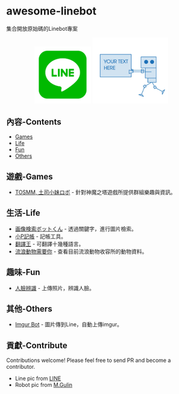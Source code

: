 # awesome-linebot
集合開放原始碼的Linebot專案
<p align="center">
  <img src="https://raw.githubusercontent.com/WayneChang65/awesome-linebot/master/pics/1200x630bb.png" width="30%" height="30%">
  <img src="https://raw.githubusercontent.com/WayneChang65/awesome-linebot/master/pics/robot-01.jpg" width="40%" height="40%">
</p>

## 內容-Contents

- [Games](#遊戲-Games)
- [Life](#生活-life)
- [Fun](#趣味-fun)
- [Others](#其他-others)

## 遊戲-Games
- [TOSMM, 土司小妹ロボ](https://github.com/WayneChang65/tosmm) - 針對神魔之塔遊戲所提供群組樂趣與資訊。

## 生活-Life
- [画像検索ボットくん](https://github.com/ko31/LineBot) - 透過關鍵字，進行圖片檢索。
- [小P記帳](https://github.com/isdaviddong/Linebot-Demo-AccountBook) - 記帳工具。
- [翻譯王](https://github.com/isdaviddong/Linebot-Demo-TranslatorKing) - 可翻譯十幾種語言。
- [流浪動物需要你](https://github.com/kkdai/LineBotPetNeedMe) - 查看目前流浪動物收容所的動物資料。

## 趣味-Fun
- [人臉辨識](https://github.com/isdaviddong/Linebot-Demo-FaceRecognition) - 上傳照片，辨識人臉。

## 其他-Others
- [Imgur Bot](https://github.com/twtrubiks/line-bot-imgur-tutorial) - 圖片傳到Line，自動上傳imgur。


## 貢獻-Contribute  
Contributions welcome! Please feel free to send PR and become a contributor.
- Line pic from [LINE](https://line.me/zh-hant/)  
- Robot pic from [M.Gulin](https://www.mgulin.com/wordpress/2013/03/robots-gratis-att-ladda-ner/)
